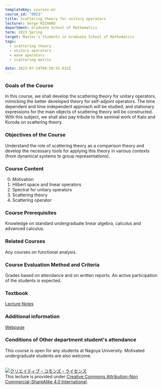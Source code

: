 ```yaml
---
templateKey: courses-en
course_id: "0923"
title: Scattering theory for unitary operators
lecturer: Serge RICHARD
department: Graduate School of Mathematics
term: 2023 Spring
target: Master's Students in Graduate School of Mathematics
tags:
  - scattering theory
  - unitary operators
  - wave operators
  - scattering matrix

date: 2023-07-24T09:58:55.015Z
---
```


### Goals of the Course

In this course, we shall develop the scattering theory for unitary operators, mimicking the better developed theory for self-adjoint operators. The time dependent and time independent approach will be studied, and stationary expressions for the main objects of scattering theory will be constructed. With this subject, we shall also pay tribute to the seminal work of Kato and Kuroda on scattering theory.

### Objectives of the Course

Understand the role of scattering theory as a comparison theory and develop the necessary tools for applying this theory in various contexts (from dynamical systems to group representations).

### Course Content

0. Motivation
1. Hilbert space and linear operators
2. Spectral for unitary operators
3. Scattering theory
4. Scattering operator

### Course Prerequisites

Knowledge on standard undergraduate linear algebra, calculus and advanced calculus.

### Related Courses

Any courses on functional analysis.

### Course Evaluation Method and Criteria

Grades based on attendance and on written reports. An active participation of the students is expected.

### Textbook

[Lecture Notes](http://www.math.nagoya-u.ac.jp/~richard/teaching/s2023/Unitary.pdf)

### Additional information

[Webpage](http://www.math.nagoya-u.ac.jp/~richard/Unitary.html)

### Conditions of Other department student's attendance

This course is open for any students at Nagoya University. Motivated undergraduate students are also welcome.

<br>
<a rel="license" href="http://creativecommons.org/licenses/by-nc-sa/4.0/"><img alt="クリエイティブ・コモンズ・ライセンス" style="border-width:0" style="border-width:0;" data-src="" src="https://i.creativecommons.org/l/by-nc-sa/4.0/88x31.png" /></a><br />This lecture is provided under <a rel="license" href="http://creativecommons.org/licenses/by-nc-sa/4.0/">Creative Commons Attribution-Non Commercial-ShareAlike 4.0 International</a>.

<br>
<br>
